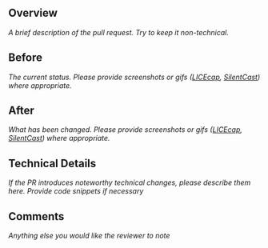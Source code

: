 Overview
----------------------------------------
_A brief description of the pull request. Try to keep it non-technical._

Before
----------------------------------------
_The current status. Please provide screenshots or gifs ([LICEcap](http://www.cockos.com/licecap/), [SilentCast](https://github.com/colinkeenan/silentcast)) where appropriate._

After
----------------------------------------
_What has been changed. Please provide screenshots or gifs ([LICEcap](http://www.cockos.com/licecap/), [SilentCast](https://github.com/colinkeenan/silentcast)) where appropriate._

Technical Details
----------------------------------------
_If the PR introduces noteworthy technical changes, please describe them here. Provide code snippets if necessary_

Comments
----------------------------------------
_Anything else you would like the reviewer to note_
